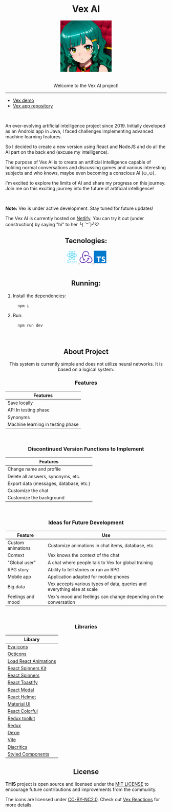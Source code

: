 <div align="center">
  <h1>Vex AI</h1>
  <img src="./public/Vex_320.png" width="160" height="160">
  <br><br>
  <p>Welcome to the Vex AI project!</p>
</div>

<hr>

<ul>
  <li>
    <a href="https://Vex AI.netlify.app">Vex demo</a>
  </li>
  <li>
    <a href="https://github.com/Vex-AI/Vex AI_Java">Vex app repository</a>
  </li>
</ul>

<br>

An ever-evolving artificial intelligence project since 2019. Initially developed as an Android app in Java, I faced challenges implementing advanced machine learning features. 

So I decided to create a new version using React and NodeJS and do all the AI part on the back end (excuse my intelligence). 

The purpose of Vex AI is to create an artificial intelligence capable of holding normal conversations and discussing games and various interesting subjects and who knows, maybe even becoming a conscious AI (⊙_⊙). 

I'm excited to explore the limits of AI and share my progress on this journey. Join me on this exciting journey into the future of artificial intelligence!

<br>

**Note:** Vex is under active development. Stay tuned for future updates!

The Vex AI is currently hosted on [Netlify](https://www.netlify.com/). You can try it out (under construction) by saying "hi" to her ╰(*´︶`*)╯♡


<div align="center">
  <h2>Tecnologies:</h2>
  <a href="https://reactjs.org/" target="_blank" rel="noreferrer">
    <img src="https://raw.githubusercontent.com/devicons/devicon/master/icons/react/react-original-wordmark.svg" alt="react" width="40" height="40"/>
  </a>
  <a href="https://redux.js.org" target="_blank" rel="noreferrer">
    <img src="https://raw.githubusercontent.com/devicons/devicon/master/icons/redux/redux-original.svg" alt="redux" width="40" height="40"/>
  </a>
  <a href="https://www.typescriptlang.org/" target="_blank" rel="noreferrer">
    <img src="https://raw.githubusercontent.com/devicons/devicon/master/icons/typescript/typescript-original.svg" alt="typescript" width="40" height="40"/>
  </a>
</div>

<br>

<div align="center">
  <h2>Running:</h2>
  
  <div align="left">

  1. Install the dependencies:

      ```sh
        npm i
      ```
  2. Run:

      ```sh
        npm run dev
      ```

  </div>

</div>

<br>

<div align="center">
  <h2>About Project</h2>
  <p>
    This system is currently simple and does not utilize neural networks. It is based on a logical system.
  </p>
</div>

  <div align="center">
    <h3>Features</h3>
  
  | Features                          |
  | --------------------------------- |
  | Save locally                      | 
  | API In testing phase              |
  | Synonyms                          |
  | Machine learning in testing phase |
  
  </div>
  
  <br>

  <div align="center">
    <h3>Discontinued Version Functions to Implement</h3>

  | Features                               |
  | -------------------------------------- | 
  | Change name and profile                |
  | Delete all answers, synonyms, etc.     |
  | Export data (messages, database, etc.) |
  | Customize the chat                     |
  | Customize the background               |

  </div>

  <br>

  <div align="center">
    <h3>Ideas for Future Development</h3>

  | Feature           | Use                                                                     |
  | ----------------- | ----------------------------------------------------------------------- |
  | Custom animations | Customize animations in chat items, database, etc.                      |
  | Context           | Vex knows the context of the chat                                       |
  | "Global user"     | A chat where people talk to Vex for global training                     |
  | RPG story         | Ability to tell stories or run an RPG                                   |
  | Mobile app        | Application adapted for mobile phones                                   |
  | Big data          | Vex accepts various types of data, queries and everything else at scale |
  | Feelings and mood | Vex's mood and feelings can change depending on the conversation        |
  
  </div>

  <br>

  <div align="center">
    <h3>Libraries</h3>

  | Library                                                                    |
  | -------------------------------------------------------------------------- |
  | [Eva icons](https://akveo.github.io/eva-icons/#/?type=fill&searchKey=add)  | 
  | [Octicons](https://primer.github.io/octicons/paper-airplane-16)            |
  | [Load React Animations](https://loader-demo.netlify.app)                   |
  | [React Spinners Kit](https://github.com/dmitrymorozoff/react-spinners-kit) |
  | [React Spinners](https://www.davidhu.io/react-spinners/)                   |
  | [React Toastify](https://fkhadra.github.io/react-toastify/installation)    |
  | [React Modal](http://reactcommunity.org/react-modal)                       |
  | [React Helmet](https://github.com/nfl/react-helmet)                        |
  | [Material UI](https://mui.com/material-ui/getting-started/installation/)   |
  | [React Colorful](https://github.com/omgovich/react-colorful)               |
  | [Redux toolkit](https://redux-toolkit.js.org/introduction/getting-started) |
  | [Redux](https://redux.js.org/)                                             |
  | [Dexie](https://dexie.org/)                                                |
  | [Vite](https://vitejs.dev/)                                                |
  | [Diacritics](https://www.npmjs.com/package/diacritics)                     |
  | [Styled Components](https://styled-components.com/)                        |

  </div>

<div align="center">
  <h2>License</h2>
</div>

**THIS** project is open source and licensed under the [MIT LICENSE](./LICENSE) to encourage future contributions and improvements from the community. 

The icons are licensed under [CC-BY-NC2.0](https://creativecommons.org/licenses/by-nc/2.0/legalcode). Check out [Vex Reactions](https://github.com/cookieukw/Vex-Reactions) for more details.

